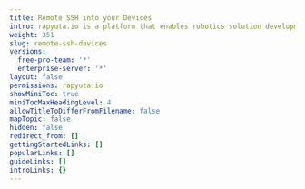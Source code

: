 ```yaml
---
title: Remote SSH into your Devices
intro: rapyuta.io is a platform that enables robotics solution development by providing the necessary software infrastructure and facilitating the interaction between multiple stakeholders who contribute to the solution development.
weight: 351
slug: remote-ssh-devices
versions:
  free-pro-team: '*'
  enterprise-server: '*'
layout: false
permissions: rapyuta.io
showMiniToc: true
miniTocMaxHeadingLevel: 4
allowTitleToDifferFromFilename: false
mapTopic: false
hidden: false
redirect_from: []
gettingStartedLinks: []
popularLinks: []
guideLinks: []
introLinks: {}
---
```



